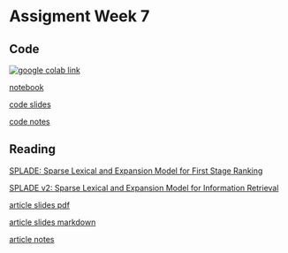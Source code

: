 # Assigment Week 7

## Code

[![google colab link](https://colab.research.google.com/assets/colab-badge.svg)](https://colab.research.google.com/github/tcvieira/IA368-DD-012023/blob/main/assingments/07-Sparse-Vectors-SPLADE/notebook.ipynb)

[notebook](notebook.ipynb)

[code slides](code-slides.pdf)

[code notes](code-notes.pdf)

## Reading

[SPLADE: Sparse Lexical and Expansion Model
for First Stage Ranking](https://arxiv.org/pdf/2107.05720.pdf)

[SPLADE v2: Sparse Lexical and Expansion Model for
Information Retrieval](https://arxiv.org/pdf/2109.10086.pdf)

[article slides pdf](article-slides.pdf)

[article slides markdown](article-slides.md)

[article notes](article-notes.md)

